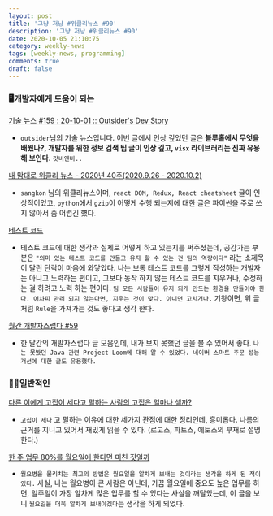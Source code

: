 ```yaml
---
layout: post
title: '그냥 저냥 #위클리뉴스 #90'
description: '그냥 저냥 #위클리뉴스 #90'
date: 2020-10-05 21:10:75
category: weekly-news
tags: [weekly-news, programming]
comments: true
draft: false
---
```


### 🖥개발자에게 도움이 되는

[기술 뉴스 #159 : 20-10-01 :: Outsider's Dev Story](https://blog.outsider.ne.kr/1501)

- `outsider`님의 기술 뉴스입니다. 이번 글에서 인상 깊었던 글은 **블루홀에서 무엇을 배웠나?, 개발자를 위한 정보 검색 팁 글이 인상 깊고, `visx` 라이브러리는 진짜 유용해 보인다.** `갓비엔비..`

[내 맘대로 위클리 뉴스 - 2020년 40주(2020.9.26 - 2020.10.2)](https://www.sangkon.com/sigamdream_weekly_2020_40/)

- `sangkon` 님의 위클리뉴스이며, `react DOM, Redux, React cheatsheet` 글이 인상적이었고, `python`에서 `gzip`이 어떻게 수행 되는지에 대한 글은 파이썬을 주로 쓰지 않아서 좀 어렵긴 헀다.

[테스트 코드](https://soojin.ro/blog/writing-test-code)

- 테스트 코드에 대한 생각과 실제로 어떻게 하고 있는지를 써주셨는데, 공감가는 부분은 `"의미 있는 테스트 코드를 만들고 유지 할 수 있는 건 팀의 역량이다"` 라는 소제목이 달린 단락이 마음에 와닿았다. 나는 보통 테스트 코드를 그렇게 작성하는 개발자는 아니고 노력하는 편이고, 그보다 동작 하지 않는 테스트 코드를 지우거나, 수정하는 걸 하려고 노력 하는 편이다. `팀 모든 사람들이 유지 되게 만드는 환경을 만들어야 한다. 어차피 관리 되지 않는다면, 지우는 것이 맞다. 아니면 고치거나.` 기왕이면, 위 글처럼 `Rule`을 가져가는 것도 좋다고 생각 한다.

[월간 개발자스럽다 #59](https://blog.gaerae.com/2020/09/monthly.html?utm_source=feedburner&utm_medium=feed&utm_campaign=Feed%3A+GaeraeBlog+%28%EA%B0%9C%EB%B0%9C%EC%9E%90%EC%8A%A4%EB%9F%BD%EB%8B%A4%29)

- 한 달간의 개발자스럽다 글 모음인데, 내가 보지 못했던 글을 볼 수 있어서 좋다. `나는 못봤던 Java 관련 Project Loom에 대해 알 수 있었다. 네이버 스마트 주문 성능 개선에 대한 글도 유용했다.`

### 👍🏻일반적인

[다른 이에게 고집이 세다고 말하는 사람의 고집은 얼마나 셀까?](https://ppss.kr/archives/227085?utm_source=feedburner&utm_medium=feed&utm_campaign=Feed%3A+ppss+%28%E3%85%8D%E3%85%8D%E3%85%85%E3%85%85%29)

- `고집이 세다` 고 말하는 이유에 대한 세가지 관점에 대한 정리인데, 흥미롭다. 나름의 근거를 지니고 있어서 재밌게 읽을 수 있다. (로고스, 파토스, 에토스의 부재로 설명 한다.)

[한 주 업무 80%를 월요일에 한다면 미친 짓일까](https://ppss.kr/archives/227099?utm_source=feedburner&utm_medium=feed&utm_campaign=Feed%3A+ppss+%28%E3%85%8D%E3%85%8D%E3%85%85%E3%85%85%29)

- `월요병을 물리치는 최고의 방법은 월요일을 알차게 보내는 것이라는 생각을 하게 된 적이 있다.` 사실, 나는 월요병이 큰 사람은 아닌데, 가끔 월요일에 중요도 높은 업무를 하면, 일주일이 가장 알차게 많은 업무를 할 수 있다는 사실을 깨달았는데, 이 글을 보니 `월요일을 더욱 알차게 보내야겠다`는 생각을 하게 되었다.
